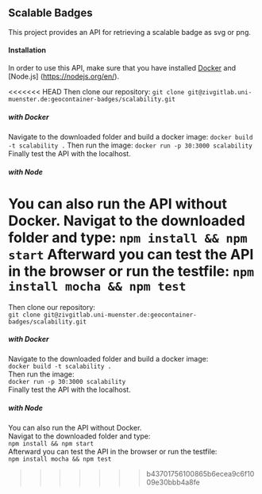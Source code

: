 ## Scalable Badges
This project provides an API for retrieving a scalable badge as svg or png.

#### Installation
In order to use this API, make sure that you have installed [Docker](https://www.docker.com/) and [Node.js] (https://nodejs.org/en/).

<<<<<<< HEAD
Then clone our repository:
`git clone git@zivgitlab.uni-muenster.de:geocontainer-badges/scalability.git`

##### with Docker
Navigate to the downloaded folder and build a docker image:
`docker build -t scalability .`
Then run the image:
`docker run -p 30:3000 scalability`
Finally test the API with the localhost.

##### with Node
You can also run the API without Docker.
Navigat to the downloaded folder and type:
`npm install && npm start`
Afterward you can test the API in the browser or run the testfile:
`npm install mocha && npm test`
=======
Then clone our repository:    
`git clone git@zivgitlab.uni-muenster.de:geocontainer-badges/scalability.git`

##### with Docker
Navigate to the downloaded folder and build a docker image:  
`docker build -t scalability .`  
Then run the image:  
`docker run -p 30:3000 scalability`  
Finally test the API with the localhost.  

##### with Node
You can also run the API without Docker.  
Navigat to the downloaded folder and type:  
`npm install && npm start`  
Afterward you can test the API in the browser or run the testfile:  
`npm install mocha && npm test`
>>>>>>> b43701756100865b6ecea9c6f1009e30bbb4a8fe
